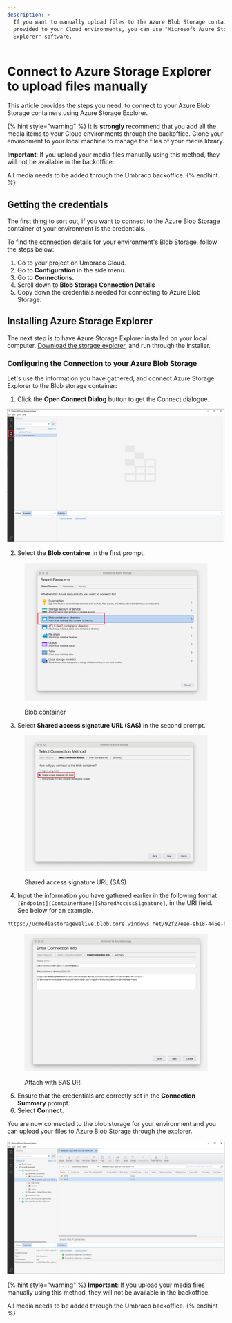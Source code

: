 ```yaml
---
description: >-
  If you want to manually upload files to the Azure Blob Storage container
  provided to your Cloud environments, you can use "Microsoft Azure Storage
  Explorer" software.
---
```


# Connect to Azure Storage Explorer to upload files manually

This article provides the steps you need, to connect to your Azure Blob Storage containers using Azure Storage Explorer.

{% hint style="warning" %}
It is **strongly** recommend that you add all the media items to your Cloud environments through the backoffice. Clone your environment to your local machine to manage the files of your media library.

**Important**: If you upload your media files manually using this method, they will not be available in the backoffice.

All media needs to be added through the Umbraco backoffice.
{% endhint %}

## Getting the credentials

The first thing to sort out, if you want to connect to the Azure Blob Storage container of your environment is the credentials.

To find the connection details for your environment's Blob Storage, follow the steps below:

1. Go to your project on Umbraco Cloud.
2. Go to **Configuration** in the side menu.
3. Go to **Connections.**
4. Scroll down to **Blob Storage Connection Details**
5. Copy down the credentials needed for connecting to Azure Blob Storage.

## Installing Azure Storage Explorer

The next step is to have Azure Storage Explorer installed on your local computer. [Download the storage explorer](https://azure.microsoft.com/en-us/features/storage-explorer/), and run through the installer.

### Configuring the Connection to your Azure Blob Storage

Let's use the information you have gathered, and connect Azure Storage Explorer to the Blob storage container:

1. Click the **Open Connect Dialog** button to get the Connect dialogue.

![Connect my machine](../media/images/storage-explorer-connection.png)

2. Select the **Blob container** in the first prompt.

<figure><img src="../../.gitbook/assets/image (84).png" alt="Select blob container"><figcaption><p>Blob container</p></figcaption></figure>

3. Select **Shared access signature URL (SAS)** in the second prompt.

<figure><img src="../../.gitbook/assets/image (85).png" alt="Shared access signature URL (SAS)"><figcaption><p>Shared access signature URL (SAS)</p></figcaption></figure>

4. Input the information you have gathered earlier in the following format `[Endpoint][ContainerName][SharedAccessSignature]`, in the URI field. See below for an example.

```xml
https://ucmediastoragewelive.blob.core.windows.net/92f27eee-eb18-445e-b9e4-c7a98bd209c0?sv=2019-07-07&sr=c&si=umbraco&sig=U92YZXOdzhp7JFLzj6MH%2BeugDgEelgzpB56o1XfD1%2BU%3D&spr=https
```

<figure><img src="../../.gitbook/assets/image (86).png" alt="Attach with SAS URI"><figcaption><p>Attach with SAS URI</p></figcaption></figure>

5. Ensure that the credentials are correctly set in the **Connection Summary** prompt.
6. Select **Connect**.

You are now connected to the blob storage for your environment and you can upload your files to Azure Blob Storage through the explorer.

![Open media folder](../media/images/storage-explorer-connected.png)

{% hint style="warning" %}
**Important**: If you upload your media files manually using this method, they will not be available in the backoffice.

All media needs to be added through the Umbraco backoffice.
{% endhint %}
